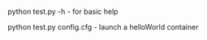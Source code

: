 python test.py -h  -  for basic help

python test.py config.cfg - launch a helloWorld container

  
